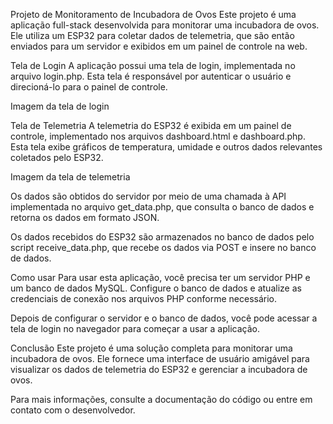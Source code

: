 Projeto de Monitoramento de Incubadora de Ovos
Este projeto é uma aplicação full-stack desenvolvida para monitorar uma incubadora de ovos. Ele utiliza um ESP32 para coletar dados de telemetria, que são então enviados para um servidor e exibidos em um painel de controle na web.

Tela de Login
A aplicação possui uma tela de login, implementada no arquivo login.php. Esta tela é responsável por autenticar o usuário e direcioná-lo para o painel de controle.

Imagem da tela de login

Tela de Telemetria
A telemetria do ESP32 é exibida em um painel de controle, implementado nos arquivos dashboard.html e dashboard.php. Esta tela exibe gráficos de temperatura, umidade e outros dados relevantes coletados pelo ESP32.

Imagem da tela de telemetria

Os dados são obtidos do servidor por meio de uma chamada à API implementada no arquivo get_data.php, que consulta o banco de dados e retorna os dados em formato JSON.

Os dados recebidos do ESP32 são armazenados no banco de dados pelo script receive_data.php, que recebe os dados via POST e insere no banco de dados.

Como usar
Para usar esta aplicação, você precisa ter um servidor PHP e um banco de dados MySQL. Configure o banco de dados e atualize as credenciais de conexão nos arquivos PHP conforme necessário.

Depois de configurar o servidor e o banco de dados, você pode acessar a tela de login no navegador para começar a usar a aplicação.

Conclusão
Este projeto é uma solução completa para monitorar uma incubadora de ovos. Ele fornece uma interface de usuário amigável para visualizar os dados de telemetria do ESP32 e gerenciar a incubadora de ovos.

Para mais informações, consulte a documentação do código ou entre em contato com o desenvolvedor.
